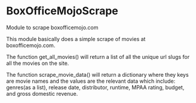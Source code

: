 # BoxOfficeMojoScrape
Module to scrape boxofficemojo.com

This module basically does a simple scrape of movies at boxofficemojo.com.

The function get_all_movies() will return a list of all the unique url slugs for all the movies on the site.

The function scrape_movie_data() will return a dictionary where they keys are movie names and the values are the relevant data which include: genres(as a list), release date, distributor, runtime, MPAA rating, budget, and gross domestic revenue.

